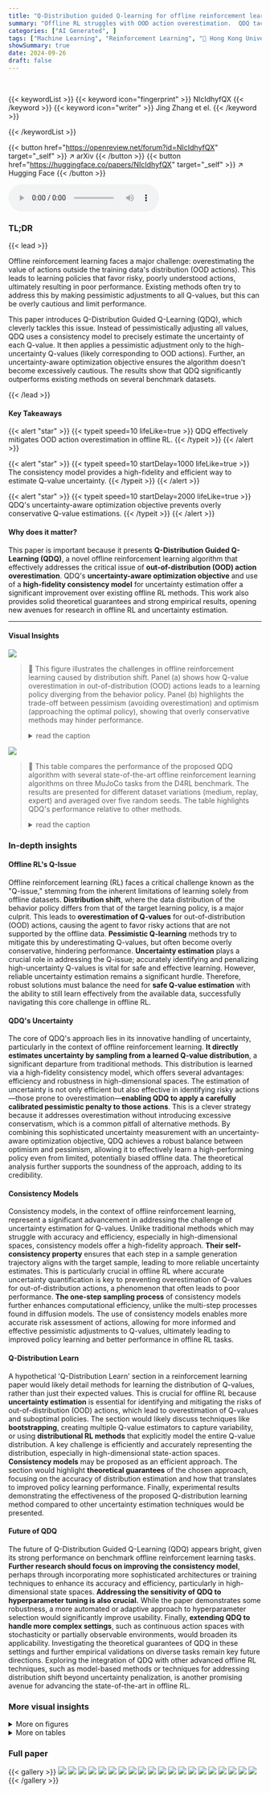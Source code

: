 ```yaml
---
title: "Q-Distribution guided Q-learning for offline reinforcement learning: Uncertainty penalized Q-value via consistency model"
summary: "Offline RL struggles with OOD action overestimation.  QDQ tackles this by penalizing uncertain Q-values using a consistency model, enhancing offline RL performance."
categories: ["AI Generated", ]
tags: ["Machine Learning", "Reinforcement Learning", "🏢 Hong Kong University of Science and Technology",]
showSummary: true
date: 2024-09-26
draft: false
---
```


<br>

{{< keywordList >}}
{{< keyword icon="fingerprint" >}} NIcIdhyfQX {{< /keyword >}}
{{< keyword icon="writer" >}} Jing Zhang et el. {{< /keyword >}}
 
{{< /keywordList >}}

{{< button href="https://openreview.net/forum?id=NIcIdhyfQX" target="_self" >}}
↗ arXiv
{{< /button >}}
{{< button href="https://huggingface.co/papers/NIcIdhyfQX" target="_self" >}}
↗ Hugging Face
{{< /button >}}



<audio controls>
    <source src="https://ai-paper-reviewer.com/NIcIdhyfQX/podcast.wav" type="audio/wav">
    Your browser does not support the audio element.
</audio>


### TL;DR


{{< lead >}}

Offline reinforcement learning faces a major challenge: overestimating the value of actions outside the training data's distribution (OOD actions).  This leads to learning policies that favor risky, poorly understood actions, ultimately resulting in poor performance. Existing methods often try to address this by making pessimistic adjustments to all Q-values, but this can be overly cautious and limit performance.



This paper introduces Q-Distribution Guided Q-Learning (QDQ), which cleverly tackles this issue.  Instead of pessimistically adjusting all values, QDQ uses a consistency model to precisely estimate the uncertainty of each Q-value. It then applies a pessimistic adjustment only to the high-uncertainty Q-values (likely corresponding to OOD actions).  Further, an uncertainty-aware optimization objective ensures the algorithm doesn't become excessively cautious.  The results show that QDQ significantly outperforms existing methods on several benchmark datasets.

{{< /lead >}}


#### Key Takeaways

{{< alert "star" >}}
{{< typeit speed=10 lifeLike=true >}} QDQ effectively mitigates OOD action overestimation in offline RL. {{< /typeit >}}
{{< /alert >}}

{{< alert "star" >}}
{{< typeit speed=10 startDelay=1000 lifeLike=true >}} The consistency model provides a high-fidelity and efficient way to estimate Q-value uncertainty. {{< /typeit >}}
{{< /alert >}}

{{< alert "star" >}}
{{< typeit speed=10 startDelay=2000 lifeLike=true >}} QDQ's uncertainty-aware optimization objective prevents overly conservative Q-value estimations. {{< /typeit >}}
{{< /alert >}}

#### Why does it matter?
This paper is important because it presents **Q-Distribution Guided Q-Learning (QDQ)**, a novel offline reinforcement learning algorithm that effectively addresses the critical issue of **out-of-distribution (OOD) action overestimation**.  QDQ's **uncertainty-aware optimization objective** and use of a **high-fidelity consistency model** for uncertainty estimation offer a significant improvement over existing offline RL methods. This work also provides solid theoretical guarantees and strong empirical results, opening new avenues for research in offline RL and uncertainty estimation.

------
#### Visual Insights



![](https://ai-paper-reviewer.com/NIcIdhyfQX/figures_1_1.jpg)

> 🔼 This figure illustrates the challenges in offline reinforcement learning caused by distribution shift.  Panel (a) shows how Q-value overestimation in out-of-distribution (OOD) actions leads to a learning policy diverging from the behavior policy.  Panel (b) highlights the trade-off between pessimism (avoiding overestimation) and optimism (approaching the optimal policy), showing that overly conservative methods may hinder performance.
> <details>
> <summary>read the caption</summary>
> Figure 1: (a) The maximum of the estimated Q-value often occurs in OOD actions due to the instability of the offline RL backup process and the “distribution shift” problem, so the Q-value of the learning policy (yellow line) will diverge from the behavior policy's action space (blue line) during the training. (b) The red line represents the optimal Q-value within the action space of the dataset, while the blue line depicts the Q-value function of the behavior policy. The gold line corresponds to the Q-value derived from the in-sample Q training algorithm, showcasing a distribution constrained by the behavior policy. On the other hand, the green line illustrates the Q-value resulting from a more conservative Q training process. Although it adopts lower values in OOD actions, the Q-value within in-distribution areas proves excessively pessimistic, failing to approach the optimal Q-value.
> </details>





![](https://ai-paper-reviewer.com/NIcIdhyfQX/tables_7_1.jpg)

> 🔼 This table compares the performance of the proposed QDQ algorithm with several state-of-the-art offline reinforcement learning algorithms on three MuJoCo tasks from the D4RL benchmark.  The results are presented for different dataset variations (medium, replay, expert) and averaged over five random seeds.  The table highlights QDQ's performance relative to other methods.
> <details>
> <summary>read the caption</summary>
> Table 1: Comparison of QDQ and the other baselines on the three Gym-MuJoCo tasks. All the experiment are performed on the MuJoCo '-v2' dataset. The results are calculated over 5 random seeds.med = medium, r = replay, e = expert, ha = halfcheetah, wa = walker2d, ho=hopper
> </details>





### In-depth insights


#### Offline RL's Q-Issue
Offline reinforcement learning (RL) faces a critical challenge known as the "Q-issue," stemming from the inherent limitations of learning solely from offline datasets.  **Distribution shift**, where the data distribution of the behavior policy differs from that of the target learning policy, is a major culprit. This leads to **overestimation of Q-values** for out-of-distribution (OOD) actions, causing the agent to favor risky actions that are not supported by the offline data.  **Pessimistic Q-learning** methods try to mitigate this by underestimating Q-values, but often become overly conservative, hindering performance.  **Uncertainty estimation** plays a crucial role in addressing the Q-issue; accurately identifying and penalizing high-uncertainty Q-values is vital for safe and effective learning.  However, reliable uncertainty estimation remains a significant hurdle.  Therefore, robust solutions must balance the need for **safe Q-value estimation** with the ability to still learn effectively from the available data, successfully navigating this core challenge in offline RL.

#### QDQ's Uncertainty
The core of QDQ's approach lies in its innovative handling of uncertainty, particularly in the context of offline reinforcement learning.  **It directly estimates uncertainty by sampling from a learned Q-value distribution**, a significant departure from traditional methods. This distribution is learned via a high-fidelity consistency model, which offers several advantages: efficiency and robustness in high-dimensional spaces. The estimation of uncertainty is not only efficient but also effective in identifying risky actions—those prone to overestimation—**enabling QDQ to apply a carefully calibrated pessimistic penalty to those actions**. This is a clever strategy because it addresses overestimation without introducing excessive conservatism, which is a common pitfall of alternative methods.  By combining this sophisticated uncertainty measurement with an uncertainty-aware optimization objective, QDQ achieves a robust balance between optimism and pessimism, allowing it to effectively learn a high-performing policy even from limited, potentially biased offline data. The theoretical analysis further supports the soundness of the approach, adding to its credibility.

#### Consistency Models
Consistency models, in the context of offline reinforcement learning, represent a significant advancement in addressing the challenge of uncertainty estimation for Q-values.  Unlike traditional methods which may struggle with accuracy and efficiency, especially in high-dimensional spaces, consistency models offer a high-fidelity approach.  **Their self-consistency property** ensures that each step in a sample generation trajectory aligns with the target sample, leading to more reliable uncertainty estimates.  This is particularly crucial in offline RL where accurate uncertainty quantification is key to preventing overestimation of Q-values for out-of-distribution actions, a phenomenon that often leads to poor performance.  **The one-step sampling process** of consistency models further enhances computational efficiency, unlike the multi-step processes found in diffusion models. The use of consistency models enables more accurate risk assessment of actions, allowing for more informed and effective pessimistic adjustments to Q-values, ultimately leading to improved policy learning and better performance in offline RL tasks.

#### Q-Distribution Learn
A hypothetical 'Q-Distribution Learn' section in a reinforcement learning paper would likely detail methods for learning the distribution of Q-values, rather than just their expected values.  This is crucial for offline RL because **uncertainty estimation** is essential for identifying and mitigating the risks of out-of-distribution (OOD) actions, which lead to overestimation of Q-values and suboptimal policies.  The section would likely discuss techniques like **bootstrapping**, creating multiple Q-value estimators to capture variability, or using **distributional RL methods** that explicitly model the entire Q-value distribution. A key challenge is efficiently and accurately representing the distribution, especially in high-dimensional state-action spaces.  **Consistency models** may be proposed as an efficient approach.  The section would highlight **theoretical guarantees** of the chosen approach, focusing on the accuracy of distribution estimation and how that translates to improved policy learning performance.  Finally,  experimental results demonstrating the effectiveness of the proposed Q-distribution learning method compared to other uncertainty estimation techniques would be presented.

#### Future of QDQ
The future of Q-Distribution Guided Q-Learning (QDQ) appears bright, given its strong performance on benchmark offline reinforcement learning tasks.  **Further research should focus on improving the consistency model**, perhaps through incorporating more sophisticated architectures or training techniques to enhance its accuracy and efficiency, particularly in high-dimensional state spaces.  **Addressing the sensitivity of QDQ to hyperparameter tuning is also crucial.** While the paper demonstrates some robustness, a more automated or adaptive approach to hyperparameter selection would significantly improve usability.  Finally, **extending QDQ to handle more complex settings**, such as continuous action spaces with stochasticity or partially observable environments, would broaden its applicability.  Investigating the theoretical guarantees of QDQ in these settings and further empirical validations on diverse tasks remain key future directions.  Exploring the integration of QDQ with other advanced offline RL techniques, such as model-based methods or techniques for addressing distribution shift beyond uncertainty penalization, is another promising avenue for advancing the state-of-the-art in offline RL.


### More visual insights

<details>
<summary>More on figures
</summary>


![](https://ai-paper-reviewer.com/NIcIdhyfQX/figures_14_1.jpg)

> 🔼 This figure illustrates the problem of Q-value overestimation in offline RL.  Panel (a) shows how the learning policy's Q-value diverges from the behavior policy's in out-of-distribution (OOD) regions due to overestimation. Panel (b) compares different Q-value learning approaches, highlighting the trade-off between pessimism (avoiding OOD overestimation) and accuracy (approaching the optimal Q-value).
> <details>
> <summary>read the caption</summary>
> Figure 1: (a) The maximum of the estimated Q-value often occurs in OOD actions due to the instability of the offline RL backup process and the “distribution shift” problem, so the Q-value of the learning policy (yellow line) will diverge from the behavior policy's action space (blue line) during the training. (b) The red line represents the optimal Q-value within the action space of the dataset, while the blue line depicts the Q-value function of the behavior policy. The gold line corresponds to the Q-value derived from the in-sample Q training algorithm, showcasing a distribution constrained by the behavior policy. On the other hand, the green line illustrates the Q-value resulting from a more conservative Q training process. Although it adopts lower values in OOD actions, the Q-value within in-distribution areas proves excessively pessimistic, failing to approach the optimal Q-value.
> </details>



![](https://ai-paper-reviewer.com/NIcIdhyfQX/figures_25_1.jpg)

> 🔼 This figure illustrates two key problems in offline RL. (a) shows how Q-value overestimation in out-of-distribution (OOD) actions leads to divergence between the learning policy and the behavior policy. (b) demonstrates the trade-off between being overly pessimistic in OOD regions and underestimating Q-values in the in-distribution region.
> <details>
> <summary>read the caption</summary>
> Figure 1: (a) The maximum of the estimated Q-value often occurs in OOD actions due to the instability of the offline RL backup process and the “distribution shift” problem, so the Q-value of the learning policy (yellow line) will diverge from the behavior policy's action space (blue line) during the training. (b) The red line represents the optimal Q-value within the action space of the dataset, while the blue line depicts the Q-value function of the behavior policy. The gold line corresponds to the Q-value derived from the in-sample Q training algorithm, showcasing a distribution constrained by the behavior policy. On the other hand, the green line illustrates the Q-value resulting from a more conservative Q training process. Although it adopts lower values in OOD actions, the Q-value within in-distribution areas proves excessively pessimistic, failing to approach the optimal Q-value.
> </details>



![](https://ai-paper-reviewer.com/NIcIdhyfQX/figures_25_2.jpg)

> 🔼 This figure illustrates the problem of Q-value overestimation in offline reinforcement learning.  Panel (a) shows how the learning policy's Q-values diverge from the behavior policy's action space in out-of-distribution (OOD) regions, leading to the prioritization of risky actions.  Panel (b) compares different Q-value training approaches, highlighting the challenges of balancing safety (pessimistic estimates in OOD regions) with optimality (approaching the optimal Q-value in the in-distribution region).
> <details>
> <summary>read the caption</summary>
> Figure 1: (a) The maximum of the estimated Q-value often occurs in OOD actions due to the instability of the offline RL backup process and the “distribution shift” problem, so the Q-value of the learning policy (yellow line) will diverge from the behavior policy’s action space (blue line) during the training. (b) The red line represents the optimal Q-value within the action space of the dataset, while the blue line depicts the Q-value function of the behavior policy. The gold line corresponds to the Q-value derived from the in-sample Q training algorithm, showcasing a distribution constrained by the behavior policy. On the other hand, the green line illustrates the Q-value resulting from a more conservative Q training process. Although it adopts lower values in OOD actions, the Q-value within in-distribution areas proves excessively pessimistic, failing to approach the optimal Q-value.
> </details>



![](https://ai-paper-reviewer.com/NIcIdhyfQX/figures_26_1.jpg)

> 🔼 This figure shows two plots illustrating the challenges of offline reinforcement learning.  The left plot (a) demonstrates how Q-value overestimation in out-of-distribution (OOD) regions can lead to the learning policy prioritizing risky actions. The right plot (b) compares the Q-values of an optimal policy, the behavior policy, and learning policies using different training approaches. It highlights the difficulty of balancing safety (pessimism in OOD regions) and accuracy (approaching optimal Q-values in the data distribution).
> <details>
> <summary>read the caption</summary>
> Figure 1: (a) The maximum of the estimated Q-value often occurs in OOD actions due to the instability of the offline RL backup process and the “distribution shift” problem, so the Q-value of the learning policy (yellow line) will diverge from the behavior policy's action space (blue line) during the training. (b) The red line represents the optimal Q-value within the action space of the dataset, while the blue line depicts the Q-value function of the behavior policy. The gold line corresponds to the Q-value derived from the in-sample Q training algorithm, showcasing a distribution constrained by the behavior policy. On the other hand, the green line illustrates the Q-value resulting from a more conservative Q training process. Although it adopts lower values in OOD actions, the Q-value within in-distribution areas proves excessively pessimistic, failing to approach the optimal Q-value.
> </details>



![](https://ai-paper-reviewer.com/NIcIdhyfQX/figures_26_2.jpg)

> 🔼 This figure illustrates the challenges in offline reinforcement learning due to the distribution shift problem.  (a) shows how Q-value overestimation in out-of-distribution (OOD) actions can lead the learning policy astray. (b) contrasts the optimal Q-value with the behavior policy's Q-value and demonstrates the trade-off between pessimism and accuracy in addressing the OOD issue.
> <details>
> <summary>read the caption</summary>
> Figure 1: (a) The maximum of the estimated Q-value often occurs in OOD actions due to the instability of the offline RL backup process and the “distribution shift” problem, so the Q-value of the learning policy (yellow line) will diverge from the behavior policy's action space (blue line) during the training. (b) The red line represents the optimal Q-value within the action space of the dataset, while the blue line depicts the Q-value function of the behavior policy. The gold line corresponds to the Q-value derived from the in-sample Q training algorithm, showcasing a distribution constrained by the behavior policy. On the other hand, the green line illustrates the Q-value resulting from a more conservative Q training process. Although it adopts lower values in OOD actions, the Q-value within in-distribution areas proves excessively pessimistic, failing to approach the optimal Q-value.
> </details>



![](https://ai-paper-reviewer.com/NIcIdhyfQX/figures_27_1.jpg)

> 🔼 This figure illustrates the challenges of offline RL training due to distribution shift.  Panel (a) shows how Q-value overestimation in out-of-distribution (OOD) actions leads to the learning policy prioritizing risky actions, ultimately hindering performance. Panel (b) highlights the difficulty of balancing Q-value safety and optimality: overly pessimistic adjustments can hinder performance while overly optimistic ones lead to overestimation issues.
> <details>
> <summary>read the caption</summary>
> Figure 1: (a) The maximum of the estimated Q-value often occurs in OOD actions due to the instability of the offline RL backup process and the “distribution shift” problem, so the Q-value of the learning policy (yellow line) will diverge from the behavior policy's action space (blue line) during the training. (b) The red line represents the optimal Q-value within the action space of the dataset, while the blue line depicts the Q-value function of the behavior policy. The gold line corresponds to the Q-value derived from the in-sample Q training algorithm, showcasing a distribution constrained by the behavior policy. On the other hand, the green line illustrates the Q-value resulting from a more conservative Q training process. Although it adopts lower values in OOD actions, the Q-value within in-distribution areas proves excessively pessimistic, failing to approach the optimal Q-value.
> </details>



![](https://ai-paper-reviewer.com/NIcIdhyfQX/figures_27_2.jpg)

> 🔼 This figure shows two plots illustrating the problem of Q-value overestimation in offline reinforcement learning. (a) shows how the maximum Q-value often occurs for out-of-distribution (OOD) actions due to the distribution shift problem. (b) compares different Q-value functions, including the optimal Q-value, behavior policy's Q-value, in-sample Q-learning Q-value, and a more conservative Q-learning Q-value, highlighting the challenges of balancing safety and optimality.
> <details>
> <summary>read the caption</summary>
> Figure 1: (a) The maximum of the estimated Q-value often occurs in OOD actions due to the instability of the offline RL backup process and the “distribution shift” problem, so the Q-value of the learning policy (yellow line) will diverge from the behavior policy's action space (blue line) during the training. (b) The red line represents the optimal Q-value within the action space of the dataset, while the blue line depicts the Q-value function of the behavior policy. The gold line corresponds to the Q-value derived from the in-sample Q training algorithm, showcasing a distribution constrained by the behavior policy. On the other hand, the green line illustrates the Q-value resulting from a more conservative Q training process. Although it adopts lower values in OOD actions, the Q-value within in-distribution areas proves excessively pessimistic, failing to approach the optimal Q-value.
> </details>



![](https://ai-paper-reviewer.com/NIcIdhyfQX/figures_30_1.jpg)

> 🔼 This figure illustrates two common problems in offline reinforcement learning.  (a) shows how Q-value overestimation in out-of-distribution (OOD) actions can cause the learning policy to diverge from the behavior policy. (b) shows that overly conservative Q-value estimations, while avoiding overestimation, can be overly pessimistic and fail to reach optimal Q-values.
> <details>
> <summary>read the caption</summary>
> Figure 1: (a) The maximum of the estimated Q-value often occurs in OOD actions due to the instability of the offline RL backup process and the “distribution shift” problem, so the Q-value of the learning policy (yellow line) will diverge from the behavior policy's action space (blue line) during the training. (b) The red line represents the optimal Q-value within the action space of the dataset, while the blue line depicts the Q-value function of the behavior policy. The gold line corresponds to the Q-value derived from the in-sample Q training algorithm, showcasing a distribution constrained by the behavior policy. On the other hand, the green line illustrates the Q-value resulting from a more conservative Q training process. Although it adopts lower values in OOD actions, the Q-value within in-distribution areas proves excessively pessimistic, failing to approach the optimal Q-value.
> </details>



![](https://ai-paper-reviewer.com/NIcIdhyfQX/figures_31_1.jpg)

> 🔼 This figure illustrates two key issues in offline reinforcement learning. Subfigure (a) shows how Q-value overestimation in out-of-distribution (OOD) actions leads to the learning policy prioritizing risky actions, causing divergence from the behavior policy's action space. Subfigure (b) compares the optimal Q-value, behavior policy Q-value, in-sample trained Q-value and a more conservative Q-value.  It demonstrates the challenge of balancing safety (pessimism in OOD regions) and optimality (approaching optimal Q-values in the data distribution).
> <details>
> <summary>read the caption</summary>
> Figure 1: (a) The maximum of the estimated Q-value often occurs in OOD actions due to the instability of the offline RL backup process and the “distribution shift” problem, so the Q-value of the learning policy (yellow line) will diverge from the behavior policy's action space (blue line) during the training. (b) The red line represents the optimal Q-value within the action space of the dataset, while the blue line depicts the Q-value function of the behavior policy. The gold line corresponds to the Q-value derived from the in-sample Q training algorithm, showcasing a distribution constrained by the behavior policy. On the other hand, the green line illustrates the Q-value resulting from a more conservative Q training process. Although it adopts lower values in OOD actions, the Q-value within in-distribution areas proves excessively pessimistic, failing to approach the optimal Q-value.
> </details>



![](https://ai-paper-reviewer.com/NIcIdhyfQX/figures_32_1.jpg)

> 🔼 This figure shows the effect of different sliding window step sizes (k=1, k=10, k=50) on the distribution of the derived Q-values.  A smaller step size leads to a more concentrated Q-value distribution, while a larger step size results in a sparser distribution.  The window width (T) is held constant at 200 across all three scenarios. The Q-values are normalized for easier comparison.
> <details>
> <summary>read the caption</summary>
> Figure G.1: The derived Q-value distribution when using difference sliding step and same window width to scan over the trajectory's on halfcheetah-medium dataset.The width of the sliding window is set to 200. The Q-value is scaled to facilitate comparison.
> </details>



![](https://ai-paper-reviewer.com/NIcIdhyfQX/figures_33_1.jpg)

> 🔼 This figure illustrates the problem of Q-value overestimation in offline reinforcement learning.  Panel (a) shows how the learning policy's Q-values diverge from the behavior policy's action space in out-of-distribution (OOD) regions, leading to overestimation. Panel (b) compares different Q-value estimation methods, highlighting the challenge of balancing safety (pessimistic estimates) with optimality (approaching the true optimal Q-values).
> <details>
> <summary>read the caption</summary>
> Figure 1: (a) The maximum of the estimated Q-value often occurs in OOD actions due to the instability of the offline RL backup process and the “distribution shift” problem, so the Q-value of the learning policy (yellow line) will diverge from the behavior policy's action space (blue line) during the training. (b) The red line represents the optimal Q-value within the action space of the dataset, while the blue line depicts the Q-value function of the behavior policy. The gold line corresponds to the Q-value derived from the in-sample Q training algorithm, showcasing a distribution constrained by the behavior policy. On the other hand, the green line illustrates the Q-value resulting from a more conservative Q training process. Although it adopts lower values in OOD actions, the Q-value within in-distribution areas proves excessively pessimistic, failing to approach the optimal Q-value.
> </details>



![](https://ai-paper-reviewer.com/NIcIdhyfQX/figures_34_1.jpg)

> 🔼 This figure illustrates the problem of Q-value overestimation in offline RL. (a) shows how the learning policy's Q-values diverge from the behavior policy's action space due to overestimation of out-of-distribution (OOD) actions. (b) compares different Q-value training approaches, highlighting the trade-off between pessimism and optimality.
> <details>
> <summary>read the caption</summary>
> Figure 1: (a) The maximum of the estimated Q-value often occurs in OOD actions due to the instability of the offline RL backup process and the “distribution shift” problem, so the Q-value of the learning policy (yellow line) will diverge from the behavior policy's action space (blue line) during the training. (b) The red line represents the optimal Q-value within the action space of the dataset, while the blue line depicts the Q-value function of the behavior policy. The gold line corresponds to the Q-value derived from the in-sample Q training algorithm, showcasing a distribution constrained by the behavior policy. On the other hand, the green line illustrates the Q-value resulting from a more conservative Q training process. Although it adopts lower values in OOD actions, the Q-value within in-distribution areas proves excessively pessimistic, failing to approach the optimal Q-value.
> </details>



![](https://ai-paper-reviewer.com/NIcIdhyfQX/figures_35_1.jpg)

> 🔼 This figure illustrates the problem of Q-value overestimation in offline reinforcement learning.  (a) Shows how the learning policy's Q-values diverge from the behavior policy's action space in out-of-distribution (OOD) regions, leading to the selection of risky actions. (b) Compares different Q-value training approaches, highlighting the trade-off between pessimism (avoiding OOD actions) and optimism (approaching optimal performance).
> <details>
> <summary>read the caption</summary>
> Figure 1: (a) The maximum of the estimated Q-value often occurs in OOD actions due to the instability of the offline RL backup process and the “distribution shift” problem, so the Q-value of the learning policy (yellow line) will diverge from the behavior policy's action space (blue line) during the training. (b) The red line represents the optimal Q-value within the action space of the dataset, while the blue line depicts the Q-value function of the behavior policy. The gold line corresponds to the Q-value derived from the in-sample Q training algorithm, showcasing a distribution constrained by the behavior policy. On the other hand, the green line illustrates the Q-value resulting from a more conservative Q training process. Although it adopts lower values in OOD actions, the Q-value within in-distribution areas proves excessively pessimistic, failing to approach the optimal Q-value.
> </details>



</details>




<details>
<summary>More on tables
</summary>


![](https://ai-paper-reviewer.com/NIcIdhyfQX/tables_8_1.jpg)
> 🔼 This table compares the performance of the proposed QDQ algorithm against several other state-of-the-art offline reinforcement learning methods on AntMaze tasks from the D4RL benchmark.  The results are shown for different AntMaze environments (umaze, umaze-diverse, medium-play, medium-diverse, large-play, and large-diverse), and the total score is also given.  The table indicates the average score over 5 random seeds for each algorithm and environment.
> <details>
> <summary>read the caption</summary>
> Table 2: Comparison of QDQ and the other baselines on the AntMaze tasks. All the experiment are performed on the Antmaze '-v0' dataset for the comparison comfortable with previous baseline. The results are calculated over 5 random seeds.
> </details>

![](https://ai-paper-reviewer.com/NIcIdhyfQX/tables_28_1.jpg)
> 🔼 This table compares the performance of the proposed QDQ algorithm against several state-of-the-art offline reinforcement learning algorithms on three MuJoCo tasks from the D4RL benchmark.  The results are averaged across five random seeds and show QDQ's performance relative to others across different dataset variations (medium, replay, expert).  Abbreviations are provided for clarity.
> <details>
> <summary>read the caption</summary>
> Table 1: Comparison of QDQ and the other baselines on the three Gym-MuJoCo tasks. All the experiment are performed on the MuJoCo '-v2' dataset. The results are calculated over 5 random seeds.med = medium, r = replay, e = expert, ha = halfcheetah, wa = walker2d, ho=hopper
> </details>

![](https://ai-paper-reviewer.com/NIcIdhyfQX/tables_29_1.jpg)
> 🔼 This table compares the performance of the proposed QDQ algorithm with several state-of-the-art offline reinforcement learning algorithms on three MuJoCo tasks from the D4RL benchmark.  The results are presented for different dataset variations (medium, replay, expert) for each task (halfcheetah, hopper, walker2d). The table shows the average normalized scores across 5 random seeds, indicating the relative performance of each algorithm on these tasks and datasets.
> <details>
> <summary>read the caption</summary>
> Table 1: Comparison of QDQ and the other baselines on the three Gym-MuJoCo tasks. All the experiment are performed on the MuJoCo '-v2' dataset. The results are calculated over 5 random seeds.med = medium, r = replay, e = expert, ha = halfcheetah, wa = walker2d, ho=hopper
> </details>

![](https://ai-paper-reviewer.com/NIcIdhyfQX/tables_30_1.jpg)
> 🔼 This table compares the performance of the proposed QDQ algorithm against other state-of-the-art offline reinforcement learning methods on three MuJoCo tasks from the D4RL benchmark.  It shows the average normalized scores achieved by each algorithm across five random seeds, with results broken down by dataset type (medium, replay, expert) for each task.
> <details>
> <summary>read the caption</summary>
> Table 1: Comparison of QDQ and the other baselines on the three Gym-MuJoCo tasks. All the experiment are performed on the MuJoCo '-v2' dataset. The results are calculated over 5 random seeds.med = medium, r = replay, e = expert, ha = halfcheetah, wa = walker2d, ho=hopper
> </details>

</details>




### Full paper

{{< gallery >}}
<img src="https://ai-paper-reviewer.com/NIcIdhyfQX/1.png" class="grid-w50 md:grid-w33 xl:grid-w25" />
<img src="https://ai-paper-reviewer.com/NIcIdhyfQX/2.png" class="grid-w50 md:grid-w33 xl:grid-w25" />
<img src="https://ai-paper-reviewer.com/NIcIdhyfQX/3.png" class="grid-w50 md:grid-w33 xl:grid-w25" />
<img src="https://ai-paper-reviewer.com/NIcIdhyfQX/4.png" class="grid-w50 md:grid-w33 xl:grid-w25" />
<img src="https://ai-paper-reviewer.com/NIcIdhyfQX/5.png" class="grid-w50 md:grid-w33 xl:grid-w25" />
<img src="https://ai-paper-reviewer.com/NIcIdhyfQX/6.png" class="grid-w50 md:grid-w33 xl:grid-w25" />
<img src="https://ai-paper-reviewer.com/NIcIdhyfQX/7.png" class="grid-w50 md:grid-w33 xl:grid-w25" />
<img src="https://ai-paper-reviewer.com/NIcIdhyfQX/8.png" class="grid-w50 md:grid-w33 xl:grid-w25" />
<img src="https://ai-paper-reviewer.com/NIcIdhyfQX/9.png" class="grid-w50 md:grid-w33 xl:grid-w25" />
<img src="https://ai-paper-reviewer.com/NIcIdhyfQX/10.png" class="grid-w50 md:grid-w33 xl:grid-w25" />
<img src="https://ai-paper-reviewer.com/NIcIdhyfQX/11.png" class="grid-w50 md:grid-w33 xl:grid-w25" />
<img src="https://ai-paper-reviewer.com/NIcIdhyfQX/12.png" class="grid-w50 md:grid-w33 xl:grid-w25" />
<img src="https://ai-paper-reviewer.com/NIcIdhyfQX/13.png" class="grid-w50 md:grid-w33 xl:grid-w25" />
<img src="https://ai-paper-reviewer.com/NIcIdhyfQX/14.png" class="grid-w50 md:grid-w33 xl:grid-w25" />
<img src="https://ai-paper-reviewer.com/NIcIdhyfQX/15.png" class="grid-w50 md:grid-w33 xl:grid-w25" />
<img src="https://ai-paper-reviewer.com/NIcIdhyfQX/16.png" class="grid-w50 md:grid-w33 xl:grid-w25" />
<img src="https://ai-paper-reviewer.com/NIcIdhyfQX/17.png" class="grid-w50 md:grid-w33 xl:grid-w25" />
<img src="https://ai-paper-reviewer.com/NIcIdhyfQX/18.png" class="grid-w50 md:grid-w33 xl:grid-w25" />
<img src="https://ai-paper-reviewer.com/NIcIdhyfQX/19.png" class="grid-w50 md:grid-w33 xl:grid-w25" />
<img src="https://ai-paper-reviewer.com/NIcIdhyfQX/20.png" class="grid-w50 md:grid-w33 xl:grid-w25" />
{{< /gallery >}}